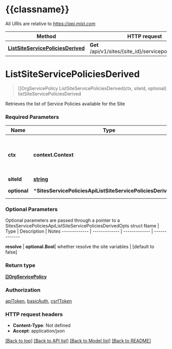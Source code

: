 # {{classname}}

All URIs are relative to *https://api.mist.com*

Method | HTTP request | Description
------------- | ------------- | -------------
[**ListSiteServicePoliciesDerived**](SitesServicePoliciesApi.md#ListSiteServicePoliciesDerived) | **Get** /api/v1/sites/{site_id}/servicepolicies/derived | listSiteServicePoliciesDerived

# **ListSiteServicePoliciesDerived**
> []OrgServicePolicy ListSiteServicePoliciesDerived(ctx, siteId, optional)
listSiteServicePoliciesDerived

Retrieves the list of Service Policies available for the Site

### Required Parameters

Name | Type | Description  | Notes
------------- | ------------- | ------------- | -------------
 **ctx** | **context.Context** | context for authentication, logging, cancellation, deadlines, tracing, etc.
  **siteId** | [**string**](.md)|  | 
 **optional** | ***SitesServicePoliciesApiListSiteServicePoliciesDerivedOpts** | optional parameters | nil if no parameters

### Optional Parameters
Optional parameters are passed through a pointer to a SitesServicePoliciesApiListSiteServicePoliciesDerivedOpts struct
Name | Type | Description  | Notes
------------- | ------------- | ------------- | -------------

 **resolve** | **optional.Bool**| whether resolve the site variables | [default to false]

### Return type

[**[]OrgServicePolicy**](org_service_policy.md)

### Authorization

[apiToken](../README.md#apiToken), [basicAuth](../README.md#basicAuth), [csrfToken](../README.md#csrfToken)

### HTTP request headers

 - **Content-Type**: Not defined
 - **Accept**: application/json

[[Back to top]](#) [[Back to API list]](../README.md#documentation-for-api-endpoints) [[Back to Model list]](../README.md#documentation-for-models) [[Back to README]](../README.md)

